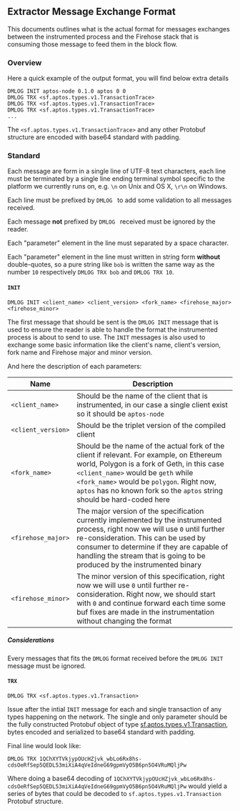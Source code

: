 ## Extractor Message Exchange Format

This documents outlines what is the actual format for messages exchanges between the instrumented process and the Firehose stack that is consuming those message to feed them in the block flow.

### Overview

Here a quick example of the output format, you will find below extra details

```
DMLOG INIT aptos-node 0.1.0 aptos 0 0
DMLOG TRX <sf.aptos.types.v1.TransactionTrace>
DMLOG TRX <sf.aptos.types.v1.TransactionTrace>
DMLOG TRX <sf.aptos.types.v1.TransactionTrace>
...
```

The `<sf.aptos.types.v1.TransactionTrace>` and any other Protobuf structure are encoded with base64 standard with padding.

### Standard

Each message are form in a single line of UTF-8 text characters, each line must be terminated by a single line ending terminal symbol specific to the platform we currently runs on, e.g. `\n` on Unix and OS X, `\r\n` on Windows.

Each line must be prefixed by `DMLOG ` to add some validation to all messages received.

Each message **not** prefixed by `DMLOG ` received must be ignored by the reader.

Each "parameter" element in the line must separated by a space character.

Each "parameter" element in the line must written in string form **without** double-quotes, so a pure string like `bob` is written the same way as the number `10` respectively `DMLOG TRX bob` and `DMLOG TRX 10`.

#### `INIT`

```
DMLOG INIT <client_name> <client_version> <fork_name> <firehose_major> <firehose_minor>
```

The first message that should be sent is the `DMLOG INIT` message that is used to ensure the reader is able to handle the format the instrumented process is about to send to use. The `INIT` messages is also used to exchange some basic information like the client's name, client's version, fork name and Firehose major and minor version.

And here the description of each parameters:

|Name|Description|
|-|-|
|`<client_name>`|Should be the name of the client that is instrumented, in our case a single client exist so it should be `aptos-node`|
|`<client_version>`|Should be the triplet version of the compiled client|
|`<fork_name>`|Should be the name of the actual fork of the client if relevant. For example, on Ethereum world, Polygon is a fork of Geth, in this case `<client_name>` would be `geth` while `<fork_name>` would be `polygon`. Right now, `aptos` has no known fork so the `aptos` string should be hard-coded here|
|`<firehose_major>`|The major version of the specification currently implemented by the instrumented process, right now we will use `0` until further re-consideration. This can be used by consumer to determine if they are capable of handling the stream that is going to be produced by the instrumented binary|
|`<firehose_minor>`|The minor version of this specification, right now we will use `0` until further re-consideration. Right now, we should start with `0` and continue forward each time some buf fixes are made in the instrumentation without changing the format|

##### Considerations

Every messages that fits the `DMLOG` format received before the `DMLOG INIT` message must be ignored.

#### `TRX`

```
DMLOG TRX <sf.aptos.types.v1.Transaction>
```

Issue after the intial `INIT` message for each and single transaction of any types happening on the network. The single and only parameter should be the fully constructed Protobuf object of type [sf.aptos.types.v1.Transaction](../proto/sf/aptos/type/v1/type.proto#L11), bytes encoded and serialized to base64 standard with padding.

Final line would look like:

```
DMLOG TRX 1QChXYTVkjypOUcHZjvk_wbLo6Rx8hs-cdsOeRfSep5QEDL53miXiA4qVeIdneG69gpmVyO5B6pn5O4VRuMQljPw
```

Where doing a base64 decoding of `1QChXYTVkjypOUcHZjvk_wbLo6Rx8hs-cdsOeRfSep5QEDL53miXiA4qVeIdneG69gpmVyO5B6pn5O4VRuMQljPw` would yield a series of bytes that could be decoded to `sf.aptos.types.v1.Transaction` Protobuf structure.
